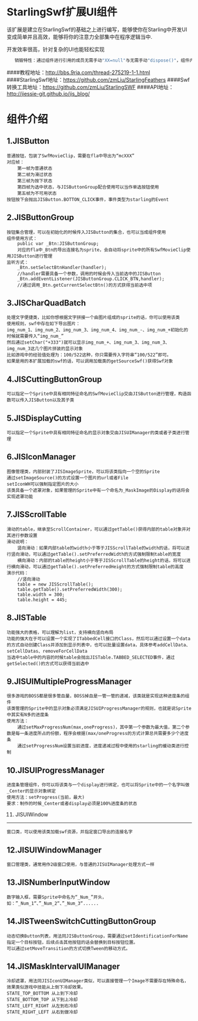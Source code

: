﻿StarlingSwf扩展UI组件
===

该扩展是建立在StarlingSwf的基础之上进行编写，能够使你在Starling中开发UI变成简单并且高效，能够将你的注意力全部集中在程序逻辑当中.

开发效率很高，针对复杂的UI也能轻松实现

```ruby
   销毁特性：通过组件进行引用的成员无需手动"XX=null"与无需手动"dispose()"，组件内部会在销毁的时候自动销毁已同步的成员。
```

####教程地址：http://bbs.9ria.com/thread-275219-1-1.html
####StarlingSwf地址：https://github.com/zmLiu/StarlingFeathers
####Swf转换工具地址：https://github.com/zmLiu/StarlingSWF
####API地址：http://jiessie-git.github.io/jis_blog/

组件介绍
================

1.JISButton
-------------------
	普通按钮，包装了SwfMovieClip，需要在fla中导出为“mcXXX”
	对应帧：
		第一帧为普通状态
		第二帧为滑过状态
		第三帧为按下状态
		第四帧为选中状态，与JISButtonGroup配合使用可以当作单选按钮使用
		第五帧为不可用状态
	按钮按下会抛出JISButton.BOTTON_CLICK事件，事件类型为starling的Event

2.JISButtonGroup
-------------------
	按钮集合管理，可以在初始化的时候传入JISButton的集合，也可以当成组件使用
	组件使用方式：
		public var _Btn:JISButtonGroup;
		对应的fla中_Btn的导出连接名为sprite，会自动将sprite中的所有SwfMovieClip使用JISButton进行管理
	监听方式：
		_Btn.setSelectBtnHandler(handler);
		//handler需要具备一个参数，调用的时候会传入当前选中的JISButton
		_Btn.addEventListener(JISButtonGroup.CLICK_BTN,handler);
		//通过调用_Btn.getCurrentSelectBtn()的方式获得当前选中项
3.JISCharQuadBatch
-------------------
	处理文字便捷类，比如你想根据文字拼接一个由图片组成的sprite的话，你可以使用该类
	使用规则，swf中存在如下导出图片：
	img_num_1、img_num_2、img_num_3、img_num_4、img_num_-、img_num_+初始化的时候就需要传入“img_num_” 
	然后通过setChar("+333")就可以显示img_num_+、img_num_3、img_num_3、img_num_3这几个图片拼装的显示对象
	比如游戏中的经验值处理为：100/522这种，你只需要传入字符串“100/522”即可。
	如果是用的本扩展加载的swf的话，可以调用加载类的getSourceSwf()获得Swf对象
4.JISCuttingButtonGroup
--------------------
	可以指定一个Sprite中具有相同特征命名的SwfMovieClip交由JISButton进行管理，构造函数可以传入JISButton以及其子类
5.JISDisplayCutting
--------------------
	可以指定一个Sprite中具有相同特征命名的显示对象交由JISUIManager的类或者子类进行管理
6.JISIconManager
--------------------
	图像管理类，内部封装了JISImageSprite，可以将该类指向一个空的Sprite
	通过setImageSource()的方式设置一个图片的url或者File
	setIconWH可以强制指定图片的大小
	该类具备一个遮罩对象，如果管理的Sprite中有一个命名为_MaskImage的Display的话将会实现遮罩功能
7.JISScrollTable
--------------------
	滑动的table，继承至ScrollContainer，可以通过getTable()获得内部的table对象并对其进行参数设置
	滑动说明：
		竖向滑动：如果内部table的width小于等于JISScrollTable的width的话，将可以进行竖向滑动，可以通过getTable().setPreferredWidth的方式强制限制table的宽度
		横向滑动：内部的table的height小于等于JISScrollTable的height的话，将可以进行横向滑动，可以通过getTable().setPreferredHeight的方式强制限制table的高度
	演示代码：
		//竖向滑动
		table = new JISScrollTable();
		table.getTable().setPreferredWidth(300);
		table.width = 300;
		table.height = 445;
8.JISTable
--------------------
	功能强大的表格，可以理解为list，支持横向竖向布局
	功能的强大在于可以设置一个实现了ITabbedCell接口的Class，然后可以通过设置一个data的方式自动创建Class并添加到显示列表中，也可以批量设置data，具体参考addCellData、setCellDatas、removeForCellData
	当选中table中的内容的时候table会抛出JISTable.TABBED_SELECTED事件，通过getSelected()的方式可以获得当前选中
9.JISUIMultipleProgressManager
--------------------
	很多游戏的BOSS都是很多管血量，BOSS掉血是一管一管的递减，该类就是实现这种进度条的组件
	该类管理的Sprite中的显示对象必须满足JISUIProgressManager的规则，也就是说Sprite中其实有N多的进度条
	使用方法：
		通过setMaxProgressNum(max,oneProgress)，其中第一个参数为最大值，第二个参数是每一条进度所占的份额，程序会根据(max/oneProgress的方式计算总共需要多少个进度条
		通过setProgressNum设置当前进度，进度递减过程中使用的starling的缓动类进行控制
10.JISUIProgressManager
--------------------
	进度条管理组件，你可以将该类与一个display进行绑定，也可以将Sprite中的一个名字叫做_Center的显示对象绑定
	使用方法：setProgress(当前，最大)
	要求：制作的时候_Center或者display必须是100%进度条的状态
11.	JISUIWindow
--------------------
	窗口类，可以使用该类加载swf资源，并指定窗口导出的连接名字
12.JISUIWindowManager
--------------------
	窗口管理类，通常用作2级窗口使用，与普通的JISUIManager处理方式一样
13.JISNumberInputWindow
--------------------
	数字输入框，需要Sprite中命名为“_Num_”开头，如：”_Num_1“、”_Num_2“、”_Num_3“......
14.JISTweenSwitchCuttingButtonGroup
--------------------
	动态切换Button列表，用法同JISButtonGroup，需要通过setIdentificationForName指定一个目标按钮，后续点击其他按钮的话会替换到目标按钮位置。
	可以通过setMoveTransition的方式切换Tween的移动方式。
14.JISMaskIntervalUIManager
--------------------
	冷却遮罩，用法同JISIconUIManager类似，可以直接管理一个Image不需要存在特殊命名，效果类似游戏中技能从上倒下冷却效果。
	STATE_TOP_BOTTOM 从上到下冷却
	STATE_BOTTOM_TOP 从下到上冷却
	STATE_LEFT_RIGHT 从左到右冷却
	STATE_RIGHT_LEFT 从右到做冷却